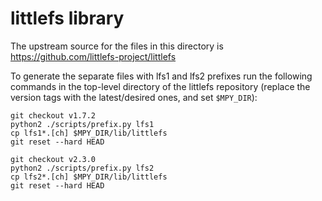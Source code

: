 # littlefs library

The upstream source for the files in this directory is
https://github.com/littlefs-project/littlefs

To generate the separate files with lfs1 and lfs2 prefixes run the following
commands in the top-level directory of the littlefs repository (replace the
version tags with the latest/desired ones, and set `$MPY_DIR`):

    git checkout v1.7.2
    python2 ./scripts/prefix.py lfs1
    cp lfs1*.[ch] $MPY_DIR/lib/littlefs
    git reset --hard HEAD

    git checkout v2.3.0
    python2 ./scripts/prefix.py lfs2
    cp lfs2*.[ch] $MPY_DIR/lib/littlefs
    git reset --hard HEAD
